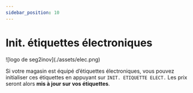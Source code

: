 ```yaml
---
sidebar_position: 10
---
```


# Init. étiquettes électroniques 

<div className="contenaireImg">
    ![logo de seg2inov](./assets/elec.png)
    </div>

Si votre magasin est équipé d’étiquettes électroniques, vous pouvez initialiser ces étiquettes en appuyant sur ```INIT. ETIQUETTE ELECT.``` Les prix seront alors **mis à jour sur vos étiquettes**. 